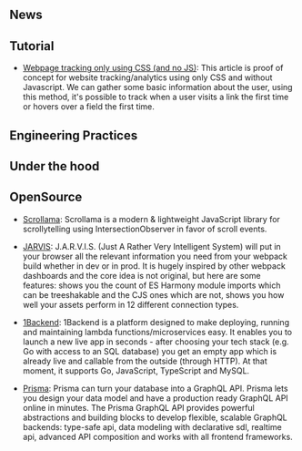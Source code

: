 ## News

## Tutorial

* [Webpage tracking only using CSS (and no JS)](https://github.com/jbtronics/CrookedStyleSheets): This article is proof of concept for website tracking/analytics using only CSS and without Javascript. We can gather some basic information about the user, using this method, it's possible to track when a user visits a link the first time or hovers over a field the first time.

## Engineering Practices

## Under the hood

## OpenSource

* [Scrollama](https://github.com/russellgoldenberg/scrollama): Scrollama is a modern & lightweight JavaScript library for scrollytelling using IntersectionObserver in favor of scroll events.

- [JARVIS](https://github.com/zouhir/jarvis): J.A.R.V.I.S. (Just A Rather Very Intelligent System) will put in your browser all the relevant information you need from your webpack build whether in dev or in prod. It is hugely inspired by other webpack dashboards and the core idea is not original, but here are some features: shows you the count of ES Harmony module imports which can be treeshakable and the CJS ones which are not, shows you how well your assets perform in 12 different connection types.

- [1Backend](https://github.com/1backend/1backend): 1Backend is a platform designed to make deploying, running and maintaining lambda functions/microservices easy. It enables you to launch a new live app in seconds - after choosing your tech stack (e.g. Go with access to an SQL database) you get an empty app which is already live and callable from the outside (through HTTP). At that moment, it supports Go, JavaScript, TypeScript and MySQL.

- [Prisma](https://github.com/graphcool/prisma): Prisma can turn your database into a GraphQL API. Prisma lets you design your data model and have a production ready GraphQL API online in minutes. The Prisma GraphQL API provides powerful abstractions and building blocks to develop flexible, scalable GraphQL backends: type-safe api, data modeling with declarative sdl, realtime api, advanced API composition and works with all frontend frameworks.
